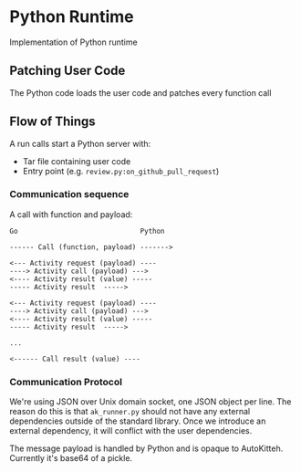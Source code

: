 # Python Runtime

Implementation of Python runtime


## Patching User Code

The Python code loads the user code and patches every function call 

## Flow of Things

A run calls start a Python server with:
- Tar file containing user code
- Entry point (e.g. `review.py:on_github_pull_request`)


### Communication sequence

A call with function and payload:

```
Go                              Python

------ Call (function, payload) ------->

<--- Activity request (payload) ----
----> Activity call (payload) --->
<---- Activity result (value) -----
----- Activity result  ----->

<--- Activity request (payload) ----
----> Activity call (payload) --->
<---- Activity result (value) -----
----- Activity result  ----->

...

<------ Call result (value) ----

```

### Communication Protocol

We're using JSON over Unix domain socket, one JSON object per line.
The reason do this is that `ak_runner.py` should not have any external dependencies outside of the standard library.
Once we introduce an external dependency, it will conflict with the user dependencies.

The message payload is handled by Python and is opaque to AutoKitteh.
Currently it's base64 of a pickle.
